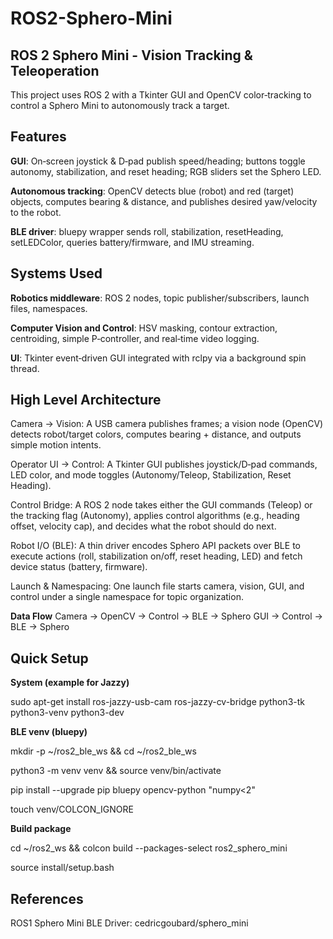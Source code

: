 # ROS2-Sphero-Mini

## ROS 2 Sphero Mini - Vision Tracking & Teleoperation
This project uses ROS 2 with a Tkinter GUI and OpenCV color‑tracking to control a Sphero Mini to autonomously track a target. 

## Features
**GUI**: On‑screen joystick & D‑pad publish speed/heading; buttons toggle autonomy, stabilization, and reset heading; RGB sliders set the Sphero LED.

**Autonomous tracking**: OpenCV detects blue (robot) and red (target) objects, computes bearing & distance, and publishes desired yaw/velocity to the robot.

**BLE driver**: bluepy wrapper sends roll, stabilization, resetHeading, setLEDColor, queries battery/firmware, and IMU streaming.

## Systems Used
**Robotics middleware**: ROS 2 nodes, topic publisher/subscribers, launch files, namespaces.

**Computer Vision and Control**: HSV masking, contour extraction, centroiding, simple P‑controller, and real‑time video logging.

**UI**: Tkinter event‑driven GUI integrated with rclpy via a background spin thread.

## High Level Architecture
Camera -> Vision: A USB camera publishes frames; a vision node (OpenCV) detects robot/target colors, computes bearing + distance, and outputs simple motion intents.

Operator UI -> Control: A Tkinter GUI publishes joystick/D‑pad commands, LED color, and mode toggles (Autonomy/Teleop, Stabilization, Reset Heading).

Control Bridge: A ROS 2 node takes either the GUI commands (Teleop) or the tracking flag (Autonomy), applies control algorithms (e.g., heading offset, velocity cap), and decides what the robot should do next.

Robot I/O (BLE): A thin driver encodes Sphero API packets over BLE to execute actions (roll, stabilization on/off, reset heading, LED) and fetch device status (battery, firmware).

Launch & Namespacing: One launch file starts camera, vision, GUI, and control under a single namespace for topic organization.

**Data Flow**
Camera -> OpenCV -> Control -> BLE -> Sphero
GUI -> Control -> BLE -> Sphero

## Quick Setup

**System (example for Jazzy)**

sudo apt-get install ros-jazzy-usb-cam ros-jazzy-cv-bridge python3-tk python3-venv python3-dev

**BLE venv (bluepy)**

mkdir -p ~/ros2_ble_ws && cd ~/ros2_ble_ws

python3 -m venv venv && source venv/bin/activate

pip install --upgrade pip bluepy opencv-python "numpy<2"

touch venv/COLCON_IGNORE

**Build package**

cd ~/ros2_ws && colcon build --packages-select ros2_sphero_mini

source install/setup.bash

## References
ROS1 Sphero Mini BLE Driver: cedricgoubard/sphero_mini
